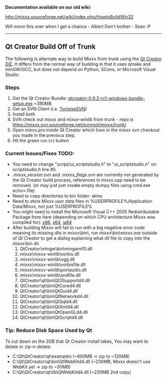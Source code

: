 **Documentation available on our old wiki:**

<http://mixxx.sourceforge.net/wiki/index.php/HowtoBuildWin32>

Will move this over when I get a chance - Albert Don't bother - Sean :P

-----

## Qt Creator Build Off of Trunk

The following is alternate way to build Mixxx from trunk using the [Qt
Creator IDE](http://www.qtsoftware.com/developer/qt-creator). It differs
from the normal way of building in that it uses qmake and minGW/GCC, but
does not depend on Python, SCons, or Microsoft Visual Studio.

### Steps

1.  Get the Qt Creator Bundle:
    [qtcreator-0.9.2-rc1-windows-bundle-setup.exe](http://www.qtsoftware.com/developer/qt-creator/qt-creator#qt-creator-binary-packages)
    \~390MB
2.  Get an SVN Client (i.e.
    [TortoiseSVN](http://tortoisesvn.net/downloads))
3.  Install both
4.  SVN check out *mixxx* and *mixxx-winlib* from trunk - repo is
    <https://mixxx.svn.sourceforge.net/svnroot/mixxx/trunk/>
5.  Open *mixxx.pro* inside Qt Creator which lives in the *mixxx* svn
    checkout you made in the previous step.
6.  Hit the green run (\>) button

### Current Issues/Fixes TODO:

  - You need to change "*script/ui\_scriptstudio.h*" to
    "*ui\_scriptstudio.h*" on *scriptstudio.h* line \#5.
  - *.mixxx\_version.svn* and *.mixxx\_flags.svn* are currently not
    generated by the Qt Creator build process, references in mixxx.cpp
    need to be removed. (or may just just create empty dumpy files using
    cmd.exe echo\>.file) 
  - Need to copy directories to bin folder: skins
  - Need to store Mixxx user data files in %USERPROFILE%/Application
    Data/Mixxx, not just %USERPROFILE%
  - You might need to install the Microsoft Visual C++ 2005
    Redistributable Package from here (depending on which CPU
    architecture Mixxx was compiled for):
    [x86](http://go.microsoft.com/fwlink/?linkid=65127),
    [x64](http://www.microsoft.com/downloads/details.aspx?familyid=90548130-4468-4bbc-9673-d6acabd5d13b&displaylang=en),
    [ia64](http://www.microsoft.com/downloads/info.aspx?na=45&p=1&srcdisplaylang=en&srccategoryid=&srcfamilyid=90548130-4468-4bbc-9673-d6acabd5d13b&u=details.aspx?familyid=526bf4a7-44e6-4a91-b328-a4594adb70e5&displaylang=en)
  - After building Mixxx will fail to run with a big negative error code
    meaning its missing dlls in *mixxx\\bin\\*, run
    *mixxx\\bin\\mixxx.exe* outside of *Qt Creator* to get a dialog
    explaining what dll file to copy into the *mixxx\\bin* dir.
    1.  QtCreator\\mingw\\bin\\mingwm10.dll
    2.  mixxx\\mixxx-winlib\\vorbis.dll
    3.  mixxx\\mixxx-winlib\\ogg.dll
    4.  mixxx\\mixxx-winlib\\vorbisfile.dll
    5.  mixxx\\mixxx-winlib\\portaudio.dll
    6.  mixxx\\mixxx-winlib\\sndfile.dll
    7.  QtCreator\\qt\\bin\\Qt3Supportd4.dll
    8.  QtCreator\\qt\\bin\\QtCored4.dll
    9.  QtCreator\\qt\\bin\\QtGuid4.dll
    10. QtCreator\\qt\\bin\\QtNetworkd4.dll
    11. QtCreator\\qt\\bin\\QtSqld4.dll
    12. QtCreator\\qt\\bin\\QtXmld4.dll
    13. QtCreator\\qt\\bin\\QtOpenGLd4.dll
    14. QtCreator\\qt\\bin\\QtScriptd4.dll

### Tip: Reduce Disk Space Used by Qt

To cut down on the 2GB that Qt Creator install takes, You may want to
delete or zip-n-delete:

  - C:\\Qt\\QtCreator\\qt\\examples (\~600MB -\> zip to \~120MB)
  - C:\\Qt\\QtCreator\\qt\\bin\\QtWebKitd4.dll (\~230MB, Mixxx doesn't
    use WebKit yet -\> zip to \~30MB)
  - C:\\Qt\\QtCreator\\qt\\lib\\QtWebKitd4.dll (\~230MB 2nd copy)
